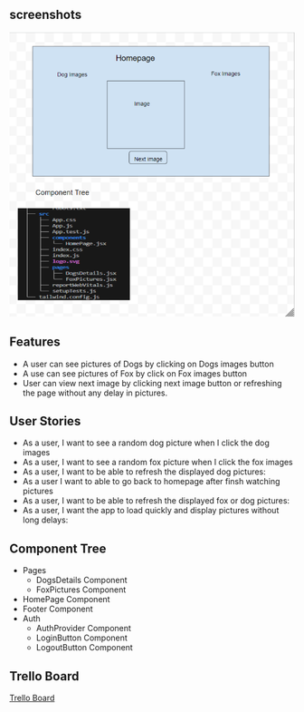## screenshots
![Alt text](/images/image.png)

## Features 

- A user can see pictures of Dogs by clicking on Dogs images button
- A use can see pictures of Fox by click on Fox images button
- User can view next image by clicking next image button or refreshing the page without any delay in pictures.

## User Stories

- As a user, I want to see a random dog picture when I click the dog images
- As a user, I want to see a random fox picture when I click the fox images
- As a user, I want to be able to refresh the displayed dog pictures:
- As a user I want to able to go back to homepage after finsh watching pictures
- As a user, I want to be able to refresh the displayed fox or dog pictures:
- As a user, I want the app to load quickly and display pictures without long delays:

## Component Tree

- Pages
   - DogsDetails Component
   - FoxPictures Component
- HomePage Component
- Footer Component
- Auth 
    - AuthProvider Component
    - LoginButton Component
    - LogoutButton Component

## Trello Board

[Trello Board](https://trello.com/invite/b/RjoGRUBW/ATTIbea7f5a816f9c0cf673d2f0f88120e9aDFFAF5EC/fox-dog-images)